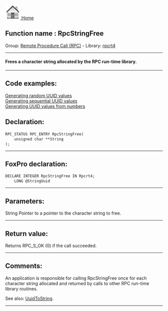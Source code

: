 [<img src="../../images/home.png"> Home ](https://github.com/VFPX/Win32API)  

## Function name : RpcStringFree
Group: [Remote Procedure Call (RPC)](../../functions_group.md#Remote_Procedure_Call_(RPC))  -  Library: [rpcrt4](../../Libraries.md#rpcrt4)  
***  


#### Frees a character string allocated by the RPC run-time library.
***  


## Code examples:
[Generating random UUID values](../../samples/sample_024.md)  
[Generating sequential UUID values](../../samples/sample_587.md)  
[Generating UUID values from numbers](../../samples/sample_588.md)  

## Declaration:
```foxpro  
RPC_STATUS RPC_ENTRY RpcStringFree(
	unsigned char **String
);  
```  
***  


## FoxPro declaration:
```foxpro  
DECLARE INTEGER RpcStringFree IN Rpcrt4;
	LONG @StringUuid  
```  
***  


## Parameters:
String
Pointer to a pointer to the character string to free.  
***  


## Return value:
Returns RPC_S_OK (0) if the call succeeded.  
***  


## Comments:
An application is responsible for calling RpcStringFree once for each character string allocated and returned by calls to other RPC run-time library routines.  
  
See also: [UuidToString](../rpcrt4/UuidToString.md).  
  
***  

